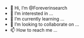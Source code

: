 - 👋 Hi, I’m @Foreverinsearch
- 👀 I’m interested in ...
- 🌱 I’m currently learning ...
- 💞️ I’m looking to collaborate on ...
- 📫 How to reach me ...

<!---
Foreverinsearch/Foreverinsearch is a ✨ special ✨ repository because its `README.md` (this file) appears on your GitHub profile.
You can click the Preview link to take a look at your changes.
--->
